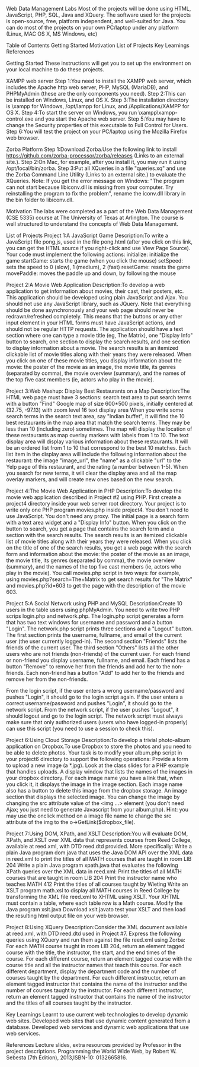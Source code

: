 Web Data Management Labs
Most of the projects will be done using HTML, JavaScript, PHP, SQL, Java and XQuery.
The software used for the projects is open-source, free, platform independent, and well-suited for Java. 
You can do most of the projects on your own PC/laptop under any platform (Linux, MAC OS X, MS Windows, etc)

Table of Contents
Getting Started
Motivation
List of Projects
Key Learnings
References

Getting Started
These instructions will get you to set up the environment on your local machine to do these projects.

XAMPP web server
Step 1:You need to install the XAMPP web server, which includes the Apache http web server, PHP, MySQL (MariaDB), and PHPMyAdmin (these are the only components you need). 
Step 2:This can be installed on Windows, Linux, and OS X. 
Step 3:The installation directory is \xampp for Windows, /opt/lampp for Linux, and /Applications/XAMPP for OS X. 
Step 4:To start the server on Windows, you run \xampp\xampp-control.exe and you start the Apache web server. 
Step 5:You may have to change the Security properties of this executable to Full Control for Users. 
Step 6:You will test the project on your PC/laptop using the Mozilla Firefox web browser. 

Zorba Platform
Step 1:Download Zorba.Use the following link to install https://github.com/zorba-processor/zorba/releases (Links to an external site.).
Step 2:On Mac, for example, after you install it, you may run it using /opt/local/bin/zorba.
Step 3:Put all XQueries in a file "queries.xq" and use the Zorba Command Line Utility (Links to an external site.) to evaluate the XQueries.
Note: If you get the error message on Windows: "The program can not start because libiconv.dll is missing from your computer. Try reinstalling the program to fix the problem", rename the iconv.dll library in the bin folder to libiconv.dll.


Motivation
The labs were completed as a part of the Web Data Management (CSE 5335) course at The University of Texas at Arlington. The course is well structured to understand the concepts of Web Data Management.

List of Projects
Project 1:A JavaScript Game
Description:To write a JavaScript file pong.js, used in the file pong.html (after you click on this link, you can get the HTML source if you right-click and use View Page Source). Your code must implement the following actions:
	initialize: initialize the game
	startGame: starts the game (when you click the mouse)
	setSpeed: sets the speed to 0 (slow), 1 (medium), 2 (fast)
	resetGame: resets the game
	movePaddle: moves the paddle up and down, by following the mouse
	
Project 2:A Movie Web Application
Description:To develop a web application to get information about movies, their cast, their posters, etc. This application should be developed using plain JavaScript and Ajax. You should not use any JavaScript library, such as JQuery. Note that everything should be done asynchronously and your web page should never be redrawn/refreshed completely. This means that the buttons or any other input element in your HTML forms must have JavaScript actions, and should not be regular HTTP requests.
The application should have a text section where one can type a movie title (eg, The Matrix), one "Display Info" button to search, one section to display the search results, and one section to display information about a movie. The search results is an itemized clickable list of movie titles along with their years they were released. When you click on one of these movie titles, you display information about the movie: the poster of the movie as an image, the movie title, its genres (separated by comma), the movie overview (summary), and the names of the top five cast members (ie, actors who play in the movie).

Project 3:Web Mashup: Display Best Restaurants on a Map
Description:The HTML web page must have 3 sections:
	search text area to put search terms with a button "Find"
	Google map of size 600*500 pixels, initially centered at (32.75, -97.13) with zoom level 16
	text display area
When you write some search terms in the search text area, say "Indian buffet", it will find the 10 best restaurants in the map area that match the search terms. They may be less than 10 (including zero) sometimes. The map will display the location of these restaurants as map overlay markers with labels from 1 to 10. The text display area will display various information about these restaurants. It will be an ordered list from 1 to 10 that correspond to the best 10 matches. Each list item in the display area will include the following information about the restaurant: the image "image_url", the "name" as a clickable "url" to the Yelp page of this restaurant, and the rating (a number between 1-5). When you search for new terms, it will clear the display area and all the map overlay markers, and will create new ones based on the new search.

Project 4:The Movie Web Application in PHP
Description:To develop the movie web application described in Project #2 using PHP. First create a project4 directory inside your web server root directory. Your project is to write only one PHP program movies.php inside project4. You don't need to use JavaScript. You don't need any proxy. The initial page is a search form with a text area widget and a "Display Info" button. When you click on the button to search, you get a page that contains the search form and a section with the search results. The search results is an itemized clickable list of movie titles along with their years they were released. When you click on the title of one of the search results, you get a web page with the search form and information about the movie: the poster of the movie as an image, the movie title, its genres (separated by comma), the movie overview (summary), and the names of the top five cast members (ie, actors who play in the movie). You call movies.php script in two ways: for example, using movies.php?search=The+Matrix to get search results for "The Matrix" and movies.php?id=603 to get the page with the description of the movie 603.

Project 5:A Social Network using PHP and MySQL
Description:Create 10 users in the table users using phpMyAdmin. You need to write two PHP scrips login.php and network.php. The login.php script generates a form that has two text windows for username and password and a button "Login". The network.php script prints three sections and a "Logout" button. 
	The first section prints the username, fullname, and email of the current user (the user currently logged-in). 
	The second section "Friends" lists the friends of the current user. 
	The third section "Others" lists all the other users who are not friends (non-friends) of the current user. 
	For each friend or non-friend you display username, fullname, and email. 
	Each friend has a button "Remove" to remove her from the friends and add her to the non-friends. 
	Each non-friend has a button "Add" to add her to the friends and remove her from the non-friends.

From the login script, if the user enters a wrong username/password and pushes "Login", it should go to the login script again. 
If the user enters a correct username/password and pushes "Login", it should go to the network script. From the network script, if the user pushes "Logout", it should logout and go to the login script. 
The network script must always make sure that only authorized users (users who have logged-in properly) can use this script (you need to use a session to check this).

Project 6:Using Cloud Storage
Description:To develop a trivial photo-album application on Dropbox.To use Dropbox to store the photos and you need to be able to delete photos. Your task is to modify your album.php script in your project6 directory to support the following operations:
	Provide a form to upload a new image (a *.jpg). Look at the class slides for a PHP example that handles uploads.
	A display window that lists the names of the images in your dropbox directory. For each image name you have a link that, when you click it, it displays the image in the image section. Each image name also has a button to delete this image from the dropbox storage.
	An image section that displays the selected image. You can change the image by changing the src attribute value of the <img ...> element (you don't need Ajax; you just need to generate Javascript from your album.php). Hint: you may use the onclick method on a image file name to change the src attribute of the img to the o->GetLink($dropbox_file).
	
Project 7:Using DOM, XPath, and XSLT
Description:You will evaluate DOM, XPath, and XSLT over XML data that represents courses from Reed College, available at reed.xml, with DTD reed.dtd provided. More specifically:
	Write a plain Java program dom.java that uses the Java DOM API over the XML data in reed.xml to print the titles of all MATH courses that are taught in room LIB 204
	Write a plain Java program xpath.java that evaluates the following XPath queries over the XML data in reed.xml:
	Print the titles of all MATH courses that are taught in room LIB 204
	Print the instructor name who teaches MATH 412
	Print the titles of all courses taught by Wieting
	Write an XSLT program math.xsl to display all MATH courses in Reed College by transforming the XML file reed.xml to XHTML using XSLT. Your XHTML must contain a table, where each table row is a Math course. Modify the Java program xslt.java  Download xslt.javato test your XSLT and then load the resulting html output file on your web browser.	

Project 8:Using XQuery
Description:Consider the XML document available at reed.xml, with DTD reed.dtd used in Project #7. Express the following queries using XQuery and run them against the file reed.xml using Zorba:
	For each MATH course taught in room LIB 204, return an element tagged course with the title, the instructor, the start, and the end times of the course.
	For each different course, return an element tagged course with the course title and all the instructor names that teach this course.
	For each different department, display the department code and the number of courses taught by the department.
	For each different instructor, return an element tagged instructor that contains the name of the instructor and the number of courses taught by the instructor.
	For each different instructor, return an element tagged instructor that contains the name of the instructor and the titles of all courses taught by the instructor.

Key Learnings
Learnt to use current web technologies to develop dynamic web sites. 
Developed web sites that use dynamic content generated from a database. 
Developed web services and dynamic web applications that use web services.

References
Lecture slides, extra resources provided by Professor in the project descriptions.
Programming the World Wide Web, by Robert W. Sebesta (7th Edition), 2013,ISBN-10: 0132665816.